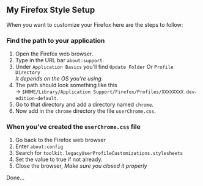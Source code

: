 ## My Firefox Style Setup

When you want to customize your Firefox here are the steps to follow:

### Find the path to your application

1. Open the Firefox web browser.
2. Type in the URL bar `about:support`.
3. Under `Application Basics` you'll find `Update Folder` Or `Profile Directory`<br>
*It depends on the OS you're using.*
4. The path should look something like this<br> 
&rarr; `$HOME/Library/Application Support/Firefox/Profiles/XXXXXXXX.dev-edition-default`.
5. Go to that directory and add a directory named `chrome`.
6. Now add in the `chrome` directory the file `userChrome.css`. 

### When you've created the `userChrome.css` file

1. Go back to the Firefox web browser
2. Enter `about:config`
3. Search for `toolkit.legacyUserProfileCustomizations.stylesheets`
4. Set the value to true if not already.
5. Close the browser, *Make sure you closed it properly*


Done...
